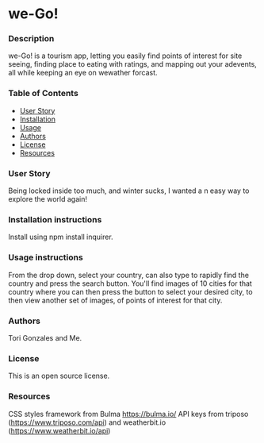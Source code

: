 
# we-Go!

### Description
we-Go! is a tourism app, letting you easily find points of interest for site seeing, finding place to eating with ratings, and mapping out your adevents, all while keeping an eye on wewather forcast.


### Table of Contents
- [User Story](#userStory)
- [Installation](#installationGuide)
- [Usage](#usage)
- [Authors](#authors)
- [License](#license)
- [Resources](#resources)


### User Story
Being locked inside too much, and winter sucks, I wanted a n easy way to explore the world again!


### Installation instructions
Install using npm install inquirer.


### Usage instructions
From the drop down, select your country, can also type to rapidly find the country and press the search button. You'll find images of 10 cities for that country where you can then press the button to select your desired city, to then view another set of images, of points of interest for that city.


### Authors
Tori Gonzales and Me.


### License
This is an open source license.


### Resources
CSS styles framework from Bulma https://bulma.io/  API keys from triposo (https://www.triposo.com/api) and weatherbit.io (https://www.weatherbit.io/api)


